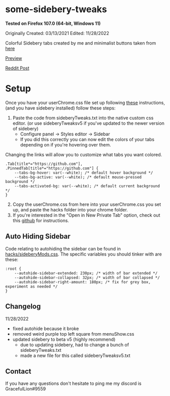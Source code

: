 # some-sidebery-tweaks
**Tested on Firefox 107.0 (64-bit, Windows 11)**

Originally Created: 03/13/2021 Edited: 11/28/2022 

Colorful Sidebery tabs created by me and minimalist buttons taken from [here](https://github.com/MrOtherGuy/firefox-csshacks)

[Preview](https://imgur.com/a/s1wzdQZ)

[Reddit Post](https://www.reddit.com/r/FirefoxCSS/comments/m4cqse/a_few_sidebery_and_firefox_tweaks/)

# Setup

Once you have your userChrome.css file set up following [these](https://www.reddit.com/r/FirefoxCSS/comments/73dvty/tutorial_how_to_create_and_livedebug_userchromecss/) instructions, (and you have sidebery installed) follow these steps: 

1) Paste the code from sideberyTweaks.txt into the native custom css editor. (or use sideberyTweaksv5 if you've updated to the newer version of sidebery)
	* Configure panel → Styles editor → Sidebar 
	* If you did this correctly you can now edit the colors of your tabs depending on if you're hovering over them.

Changing the links will allow you to customize what tabs you want colored.

```
.Tab[title*="https://github.com"], .PinnedTab[title*="https://github.com"] {
	--tabs-bg-hover: var(--white); /* default hover background */
	--tabs-bg-active: var(--white); /* default mouse-pressed background */
	--tabs-activated-bg: var(--white); /* default current background */
}
```

2) Copy the userChrome.css from here into your userChrome.css you set up, and paste the hacks folder into your chrome folder.
3) If you're interested in the "Open in New Private Tab" option, check out this [github](https://github.com/xiaoxiaoflood/firefox-scripts) for instructions.

## Auto Hiding Sidebar
Code relating to autohiding the sidebar can be found in [hacks/sideberyMods.css](https://github.com/Redundakitties/colorful-minimalist/blob/main/hacks/sideberyMods.css). The specific variables you should tinker with are these: 
```
:root {
    --autohide-sidebar-extended: 230px; /* width of bar extended */
    --autohide-sidebar-collapsed: 32px; /* width of bar collapsed */
    --autohide-sidebar-right-amount: 180px; /* fix for grey box, experiment as needed */
}
```


## Changelog

11/28/2022
- fixed autohide because it broke
- removed weird purple top left square from menuShow.css
- updated sidebery to beta v5 (highly recommend)
	- due to updating sidebery, had to change a bunch of sideberyTweaks.txt
	- made a new file for this called sideberyTweaksv5.txt

## Contact

If you have any questions don't hesitate to ping me my discord is GracefulLion#9559
